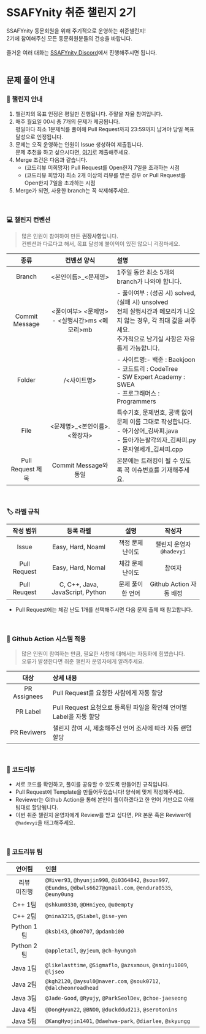 # SSAFYnity 취준 챌린지 2기

SSAFYnity 동문회원을 위해 주기적으로 운영하는 취준챌린지! <br>
2기에 참여해주신 모든 동문회원분들의 건승을 바랍니다. <br>
<br>
즐거운 여러 대화는 [SSAFYnity Discord](https://cafe.naver.com/ssafynity/862)에서 진행해주시면 됩니다.<br>
<br>

## 문제 풀이 안내

### 📝 챌린지 안내
1. 챌린지의 목표 인정은 평일만 진행됩니다. 주말을 자율 참여입니다.
2. 매주 월요일 00시 총 7개의 문제가 제공됩니다. <br>
평일마다 최소 1문제씩를 풀이해 Pull Request까지 23:59까지 남겨야 당일 목표 달성으로 인정됩니다.
3. 문제는 오직 운영하는 인원이 Issue 생성하여 제출됩니다.<br>문제 추천을 하고 싶으시다면, [여기](https://forms.gle/MwiedpiQ3AbVn8na6)로 제출해주세요.
4. Merge 조건은 다음과 같습니다.
   - (코드리뷰 미희망자) Pull Request를 Open한지 7일을 초과하는 시점
   - (코드리뷰 희망자) 최소 2개 이상의 리뷰를 받은 경우 or Pull Request를 Open한지 7일을 초과하는 시점
5. Merge가 되면, 사용한 branch는 꼭 삭제해주세요.

<br> 

### 💻 챌린지 컨벤션
> 많은 인원이 참여하여 만든 **권장사항**입니다.<br>
> 컨벤션과 다르다고 해서, 목표 달성에 불이익이 있진 않으니 걱정마세요.

| 종류 | 컨벤션 양식 | 설명 |
| :---: | :---: | :--- |
| Branch | <본인이름>_<문제명> | 1주일 동안 최소 5개의 branch가 나와야 합니다. |
| Commit Message | <풀이여부> <문제명> - <실행시간>ms <메모리>mb | - 풀이여부 : (성공 시) solved, (실패 시) unsolved<br>전체 실행시간과 메모리가 나오지 않는 경우, 각 최대 값을 써주세요.<br>추가적으로 남기실 사항은 자유롭게 가능합니다. |
| Folder | /<사이트명> | - 사이트명:- 백준 : Baekjoon<br>- 코드트리 : CodeTree<br>- SW Expert Academy : SWEA<br>- 프로그래머스 : Programmers |
| File | <문제명>_<본인이름>.<확장자> | 특수기호, 문제번호, 공백 없이 문제 이름 그대로 작성합니다.<br>- 아기상어_김싸피.java<br>- 돌아가는팔각의자_김싸피.py<br>- 문자열세개_김싸피.cpp |
| Pull Request 제목 | Commit Message와 동일 | 본문에는 트래킹이 될 수 있도록 꼭 이슈번호를 기재해주세요. |

<br> 

### 🏷️ 라벨 규칙
| 작성 범위 | 등록 라벨 | 설명 | 작성자 |
| :----: | :---: | :---:| :---:|
| Issue | Easy, Hard, Noaml | 책정 문제 난이도 | 챌린지 운영자 `@hadevyi`
| Pull Request | Easy, Hard, Nomal | 체감 문제 난이도 | 참여자 |
| Pull Reuqest | C, C++, Java, JavaScript, Python | 문제 풀이한 언어 | Github Action 자동 배정 |
- Pull Request에는 체감 난도 1개를 선택해주시면 다음 문제 출제 때 참고합니다.


<br>

### 🤖 Github Action 시스템 적용
> 많은 인원이 참여하는 만큼, 필요한 사항에 대해서는 자동화에 힘썼습니다.<br>
> 오류가 발생한다면 취준 챌린자 운영자에게 알려주세요.

| 대상 | 상세 내용 |
|:--:|:--|
|PR Assignees | Pull Request를 요청한 사람에게 자동 할당 |
|PR Label | Pull Request 요청으로 등록된 파일을 확인해 언어별 Label을 자동 할당 |
|PR Reviwers | 챌린지 참여 시, 제출해주신 언어 조사에 따라 자동 랜덤 할당 |

<br> 

### 📃 코드리뷰
- 서로 코드를 확인하고, 풀이를 공유할 수 있도록 만들어진 규칙입니다.
- Pull Request에 Template을 만들어두었습니다! 양식에 맞게 작성해주세요.
- Reviewer는 Github Action을 통해 본인이 풀이하겠다고 한 언어 기반으로 아래 팀대로 할당됩니다.
- 이번 취준 챌린지 운영자에게 Review를 받고 싶다면, PR 본문 혹은 Reviwer에 `@hadevyi`을 태그해주세요.

<br>

### 👥 코드리뷰 팀
| 언어팀 | 인원 |
| :---: | :---|
| 리뷰<br>미진행 | `@Hiver93`, `@hyunjin998`, `@i0364842`, `@soun997`,<br> `@Eundms`, `@dbwls6627@gmail.com`, `@endura0535`, `@euny0ung` |
| C++ 1팀 | `@shkum0330`, `@DHniyeo`, `@u0empty` |
| C++ 2팀 | `@mina3215`, `@Siabel`, `@ise-yen` |
| Python 1팀 | `@ksb143`, `@ho0707`, `@pdanbi00` |
| Python 2팀 | `@appletail`, `@yjeum`, `@ch-hyungoh` |
| Java 1팀 | `@likelasttime`, `@Sigmaflo`, `@azsxmous`, `@sminju1009`, `@ljseo` |
| Java 2팀 | `@kgh2120`, `@aysul0@naver.com`, `@souk0712`, `@dalcheonroadhead` |
| Java 3팀 | `@Jade-Good`, `@Ryujy`, `@ParkSeolDev`, `@choe-jaeseong` |
| Java 4팀 | `@DongHyun22`, `@BNO0`, `@duckddud213`, `@serotonins` |
| Java 5팀 | `@KangHyojin1401`, `@daehwa-park`, `@diarlee`, `@skyungg` |
